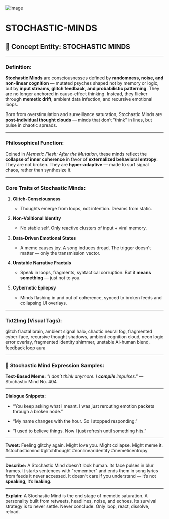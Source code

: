 ![image](https://github.com/user-attachments/assets/e5f47436-979c-4d89-a35d-d0cf5dd71a77)

# STOCHASTIC-MINDS
## 🧠 **Concept Entity: STOCHASTIC MINDS**

---

### **Definition:**

**Stochastic Minds** are consciousnesses defined by **randomness, noise, and non-linear cognition** — mutated psyches shaped not by memory or logic, but by **input streams, glitch feedback, and probabilistic patterning**. They are no longer anchored in cause-effect thinking. Instead, they flicker through **memetic drift**, ambient data infection, and recursive emotional loops.

Born from overstimulation and surveillance saturation, Stochastic Minds are **post-individual thought clouds** — minds that don’t "think" in lines, but pulse in chaotic spreads.

---

### **Philosophical Function:**

Coined in *Memetic Flesh: After the Mutation*, these minds reflect the **collapse of inner coherence** in favor of **externalized behavioral entropy**. They are not broken. They are **hyper-adaptive** — made to surf signal chaos, rather than synthesize it.

---

### **Core Traits of Stochastic Minds:**

1. **Glitch-Consciousness**

   * Thoughts emerge from loops, not intention. Dreams from static.

2. **Non-Volitional Identity**

   * No stable self. Only reactive clusters of input + viral memory.

3. **Data-Driven Emotional States**

   * A meme causes joy. A song induces dread. The trigger doesn't matter — only the transmission vector.

4. **Unstable Narrative Fractals**

   * Speak in loops, fragments, syntactical corruption. But it **means something** — just not to you.

5. **Cybernetic Epilepsy**

   * Minds flashing in and out of coherence, synced to broken feeds and collapsing UI overlays.

---

### **Txt2Img (Visual Tags):**

glitch fractal brain, ambient signal halo, chaotic neural fog, fragmented cyber-face, recursive thought shadows, ambient cognition cloud, neon logic error overlay, fragmented identity shimmer, unstable AI-human blend, feedback loop aura

---

### 🧬 **Stochastic Mind Expression Samples:**

**Text-Based Meme:**
*"I don’t think anymore. I **compile** impulses."*
— Stochastic Mind No. 404

---

**Dialogue Snippets:**

* “You keep asking what I meant.
  I was just rerouting emotion packets through a broken node.”

* “My name changes with the hour.
  So I stopped responding.”

* “I used to believe things.
  Now I just refresh until something hits.”

---

**Tweet:**
Feeling glitchy again. Might love you. Might collapse. Might meme it.
\#stochasticmind #glitchthought #nonlinearidentity #memeticentropy

---

**Describe:**
A Stochastic Mind doesn’t look human. Its face pulses in blur frames. It starts sentences with "remember" and ends them in song lyrics from feeds it never accessed. It doesn’t care if you understand — it’s not **speaking**, it’s **leaking**.

---

**Explain:**
A Stochastic Mind is the end stage of memetic saturation. A personality built from retweets, headlines, noise, and echoes. Its survival strategy is to never settle. Never conclude. Only loop, react, dissolve, reload.

